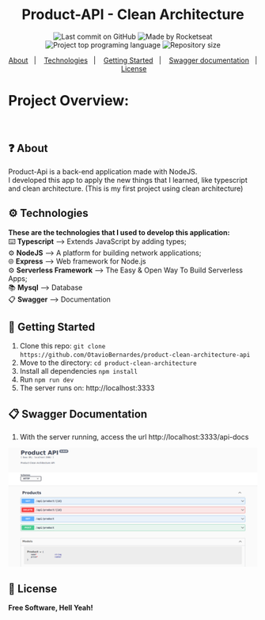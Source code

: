 <h1 align="center">
   Product-API - Clean Architecture
</h1>

<p align="center">
  <img alt="Last commit on GitHub" src="https://img.shields.io/github/last-commit/OtavioBernardes/product-clean-architecture-api?color=7D40E7">
  <img alt="Made by Rocketseat" src="https://img.shields.io/badge/made%20by-OtavioBernardes-%20?color=7D40E7">
  <img alt="Project top programing language" src="https://img.shields.io/github/languages/top/OtavioBernardes/product-clean-architecture-api?color=7D40E7">
  <img alt="Repository size" src="https://img.shields.io/github/repo-size/OtavioBernardes/product-clean-architecture-api?color=7D40E7">
</p>

<p align="center">
  <a href="#question-about">About</a>&nbsp;&nbsp;&nbsp;|&nbsp;&nbsp;&nbsp;
  <a href="#gear-technologies">Technologies</a>&nbsp;&nbsp;&nbsp;|&nbsp;&nbsp;&nbsp;
  <a href="#rocket-getting-started">Getting Started</a>&nbsp;&nbsp;&nbsp;|&nbsp;&nbsp;&nbsp;
  <a href="#clipboard-swagger-documentation">Swagger documentation</a>&nbsp;&nbsp;&nbsp;|&nbsp;&nbsp;&nbsp;
  <a href="#page_facing_up-license">License</a>&nbsp;&nbsp;&nbsp;
</p>

# Project Overview:
<p align="center">
   <picture>
      <source media="(prefers-color-scheme: dark)" srcset="https://raw.githubusercontent.com/OtavioBernardes/product-clean-architecture-api/master/public/img/architecture-dark.png"/>
      <source media="(prefers-color-scheme: light)" srcset="https://raw.githubusercontent.com/OtavioBernardes/product-clean-architecture-api/master/public/img/architecture-light.png" />
      <img>
   </picture>
</p>


## :question: About

Product-Api is a back-end application made with NodeJS.</br> 
I developed this app to apply the new things that I learned, like typescript and clean architecture. (This is my first project using clean architecture)

## :gear: Technologies

**These are the technologies that I used to develop this application:**</br> 
⌨️ <strong>Typescript</strong> —> Extends JavaScript by adding types;</br> 
⚙️ <strong>NodeJS</strong> —> A platform for building network applications;</br>
🌐 <strong>Express</strong> —> Web framework for Node.js</br>
⚙️ <strong>Serverless Framework</strong> —> The Easy & Open Way To Build Serverless Apps;</br>
📚 <strong>Mysql</strong> —> Database</br>
📋 <strong>Swagger</strong> —> Documentation</br>


## :rocket: Getting Started

1. Clone this repo: `git clone https://github.com/OtavioBernardes/product-clean-architecture-api`
2. Move to the directory: `cd product-clean-architecture`
3. Install all dependencies `npm install`
4. Run `npm run dev`
5. The server runs on: http://localhost:3333

## :clipboard: Swagger Documentation
1. With the server running, access the url http://localhost:3333/api-docs
<img src="./public/img/swagger-01.png">

## :page_facing_up: License

**Free Software, Hell Yeah!**
